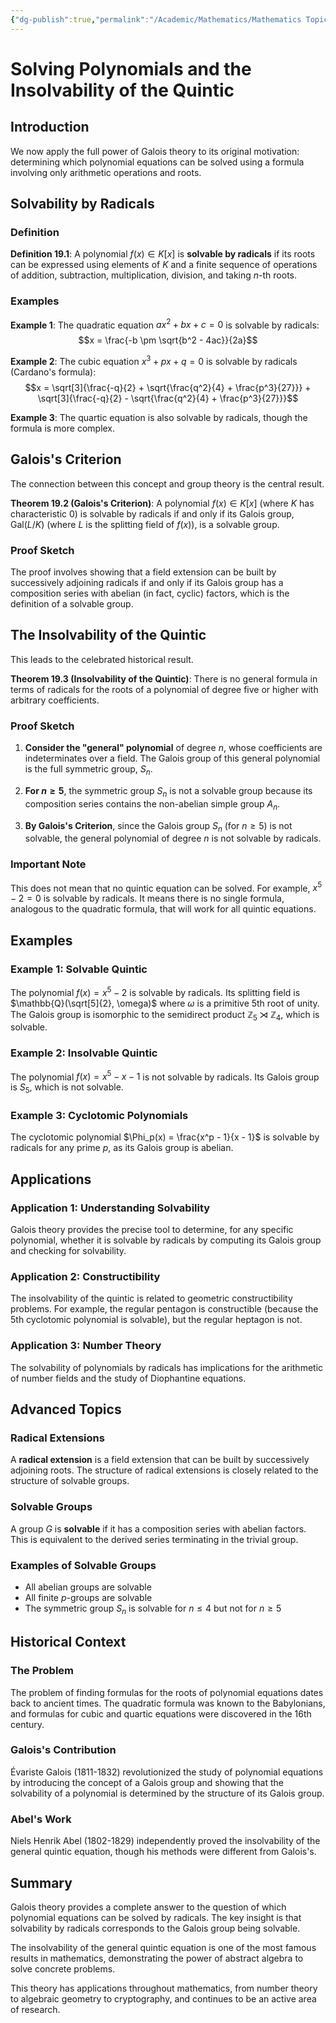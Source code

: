 ```yaml
---
{"dg-publish":true,"permalink":"/Academic/Mathematics/Mathematics Topics/Abstract Algebra/Part III - Galois Theory/19 - Solving Polynomials/Solving Polynomials/"}
---
```



# Solving Polynomials and the Insolvability of the Quintic

## Introduction

We now apply the full power of Galois theory to its original motivation: determining which polynomial equations can be solved using a formula involving only arithmetic operations and roots.

## Solvability by Radicals

### Definition

**Definition 19.1**: A polynomial $f(x) \in K[x]$ is **solvable by radicals** if its roots can be expressed using elements of $K$ and a finite sequence of operations of addition, subtraction, multiplication, division, and taking $n$-th roots.

### Examples

**Example 1**: The quadratic equation $ax^2 + bx + c = 0$ is solvable by radicals:
$$x = \frac{-b \pm \sqrt{b^2 - 4ac}}{2a}$$

**Example 2**: The cubic equation $x^3 + px + q = 0$ is solvable by radicals (Cardano's formula):
$$x = \sqrt[3]{\frac{-q}{2} + \sqrt{\frac{q^2}{4} + \frac{p^3}{27}}} + \sqrt[3]{\frac{-q}{2} - \sqrt{\frac{q^2}{4} + \frac{p^3}{27}}}$$

**Example 3**: The quartic equation is also solvable by radicals, though the formula is more complex.

## Galois's Criterion

The connection between this concept and group theory is the central result.

**Theorem 19.2 (Galois's Criterion)**: A polynomial $f(x) \in K[x]$ (where $K$ has characteristic 0) is solvable by radicals if and only if its Galois group, $\text{Gal}(L/K)$ (where $L$ is the splitting field of $f(x)$), is a solvable group.

### Proof Sketch

The proof involves showing that a field extension can be built by successively adjoining radicals if and only if its Galois group has a composition series with abelian (in fact, cyclic) factors, which is the definition of a solvable group.

## The Insolvability of the Quintic

This leads to the celebrated historical result.

**Theorem 19.3 (Insolvability of the Quintic)**: There is no general formula in terms of radicals for the roots of a polynomial of degree five or higher with arbitrary coefficients.

### Proof Sketch

1. **Consider the "general" polynomial** of degree $n$, whose coefficients are indeterminates over a field. The Galois group of this general polynomial is the full symmetric group, $S_n$.

2. **For $n \geq 5$**, the symmetric group $S_n$ is not a solvable group because its composition series contains the non-abelian simple group $A_n$.

3. **By Galois's Criterion**, since the Galois group $S_n$ (for $n \geq 5$) is not solvable, the general polynomial of degree $n$ is not solvable by radicals.

### Important Note

This does not mean that no quintic equation can be solved. For example, $x^5 - 2 = 0$ is solvable by radicals. It means there is no single formula, analogous to the quadratic formula, that will work for all quintic equations.

## Examples

### Example 1: Solvable Quintic

The polynomial $f(x) = x^5 - 2$ is solvable by radicals. Its splitting field is $\mathbb{Q}(\sqrt[5]{2}, \omega)$ where $\omega$ is a primitive 5th root of unity. The Galois group is isomorphic to the semidirect product $\mathbb{Z}_5 \rtimes \mathbb{Z}_4$, which is solvable.

### Example 2: Insolvable Quintic

The polynomial $f(x) = x^5 - x - 1$ is not solvable by radicals. Its Galois group is $S_5$, which is not solvable.

### Example 3: Cyclotomic Polynomials

The cyclotomic polynomial $\Phi_p(x) = \frac{x^p - 1}{x - 1}$ is solvable by radicals for any prime $p$, as its Galois group is abelian.

## Applications

### Application 1: Understanding Solvability

Galois theory provides the precise tool to determine, for any specific polynomial, whether it is solvable by radicals by computing its Galois group and checking for solvability.

### Application 2: Constructibility

The insolvability of the quintic is related to geometric constructibility problems. For example, the regular pentagon is constructible (because the 5th cyclotomic polynomial is solvable), but the regular heptagon is not.

### Application 3: Number Theory

The solvability of polynomials by radicals has implications for the arithmetic of number fields and the study of Diophantine equations.

## Advanced Topics

### Radical Extensions

A **radical extension** is a field extension that can be built by successively adjoining roots. The structure of radical extensions is closely related to the structure of solvable groups.

### Solvable Groups

A group $G$ is **solvable** if it has a composition series with abelian factors. This is equivalent to the derived series terminating in the trivial group.

### Examples of Solvable Groups

- All abelian groups are solvable
- All finite $p$-groups are solvable
- The symmetric group $S_n$ is solvable for $n \leq 4$ but not for $n \geq 5$

## Historical Context

### The Problem

The problem of finding formulas for the roots of polynomial equations dates back to ancient times. The quadratic formula was known to the Babylonians, and formulas for cubic and quartic equations were discovered in the 16th century.

### Galois's Contribution

Évariste Galois (1811-1832) revolutionized the study of polynomial equations by introducing the concept of a Galois group and showing that the solvability of a polynomial is determined by the structure of its Galois group.

### Abel's Work

Niels Henrik Abel (1802-1829) independently proved the insolvability of the general quintic equation, though his methods were different from Galois's.

## Summary

Galois theory provides a complete answer to the question of which polynomial equations can be solved by radicals. The key insight is that solvability by radicals corresponds to the Galois group being solvable.

The insolvability of the general quintic equation is one of the most famous results in mathematics, demonstrating the power of abstract algebra to solve concrete problems.

This theory has applications throughout mathematics, from number theory to algebraic geometry to cryptography, and continues to be an active area of research. 